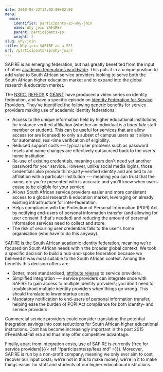```yaml
---
date: 2018-06-22T12:52:00+02:00
menu:
  main:
    identifier: participants-sp-why-join
    name: Why join SAFIRE?
    parent: participants-sp
    weight: 2
slug: why-join
title: Why join SAFIRE as a SP?
url: /participants/sp/why-join/
---
```


SAFIRE is an emerging federation, but has greatly benefited from the input of other [academic federations worldwide](https://refeds.org/federations/federations-map). This puts it in a unique position to add value to South African service providers looking to serve both the South African higher education market and to expand into the global research & education market.

The [NSRC](http://nsrc.org/), [REFEDS](http://refeds.org/) & [GÉANT](http://geant.org/) have produced a video series on identity federation, and have a specific episode on [Identity Federation for Service Providers](https://learn.nsrc.org/fedidm/service_providers). They've identified the following generic benefits for service providers making use of academic identity federations:

  * Access to the unique information held by higher educational institutions, for instance verified affiliation (whether an individual is a _bona fide_ staff member or student). This can be useful for services that are allow access (or are licensed) to only a subset of campus users as it allows for automated, real-time verification of eligibility.
  * Reduced support costs --- typical user problems such as password resets and name changes are effectively outsourced back to the user's home institution.
  * Re-use of existing credentials, meaning users don't need yet another password for your service. However, unlike social media logins, those credentials also provide third-party-verified identity and are tied to an affiliation with a particular institution --- meaning you can trust that the name, etc you're presented with is accurate and you'll know when users cease to be eligible for your service.
  * Allows South African service providers easier and more consistent access to a global research & education market, leveraging on already existing infrastructure for inter-federation.
  * Helps compliance with the Protection of Personal Information (POPI) Act by notifying end-users of personal information transfer (and allowing for user consent if that's needed) and reducing the amount of personal information services need to collect and store.
  * The risk of securing user credentials falls to the user's home organisation (who have to do this anyway).

SAFIRE is the South African academic identity federation, meaning we're focused on South African needs within the broader global context. We took a specific decision to build a hub-and-spoke federation because we believed it was most suitable to the South African context. Among the benefits this decision offers are:

  * Better, more standardised, [attribute release](/safire/policy/arp/) to service providers.
  * Simplified integration --- service providers can integrate once with SAFIRE to gain access to multiple identity providers; you don't need to troubleshoot multiple identity providers when things go wrong. This should translate to lower startup costs.
  * Mandatory notification to end-users of personal information transfer, helping ease the burden of POPI Act compliance for both identity- and service providers.

Commercial service providers could consider translating the potential integration savings into cost reductions for South African higher educational institutions. Cost has become increasingly important in the post 2015 #FeesMustFall era and thus may offer competitive advantage.

Finally, apart from integration costs, use of SAFIRE is currently [free for service providers]({{< ref "/participants/sp/fees.md" >}}). Moreover, SAFIRE is run by a non-profit company, meaning we only ever aim to cost recover our input costs; we're not in this to make money, we're in it to make things easier for staff and students of our higher educational institutions.
